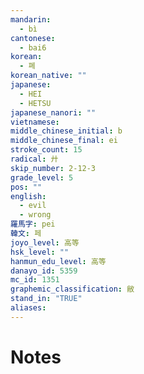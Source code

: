 ```yaml
---
mandarin:
  - bì
cantonese:
  - bai6
korean:
  - 폐
korean_native: ""
japanese:
  - HEI
  - HETSU
japanese_nanori: ""
vietnamese:
middle_chinese_initial: b
middle_chinese_final: ei
stroke_count: 15
radical: 廾
skip_number: 2-12-3
grade_level: 5
pos: ""
english:
  - evil
  - wrong
羅馬字: pei
韓文: 페
joyo_level: 高等
hsk_level: ""
hanmun_edu_level: 高等
danayo_id: 5359
mc_id: 1351
graphemic_classification: 敝
stand_in: "TRUE"
aliases:
---
```


# Notes
